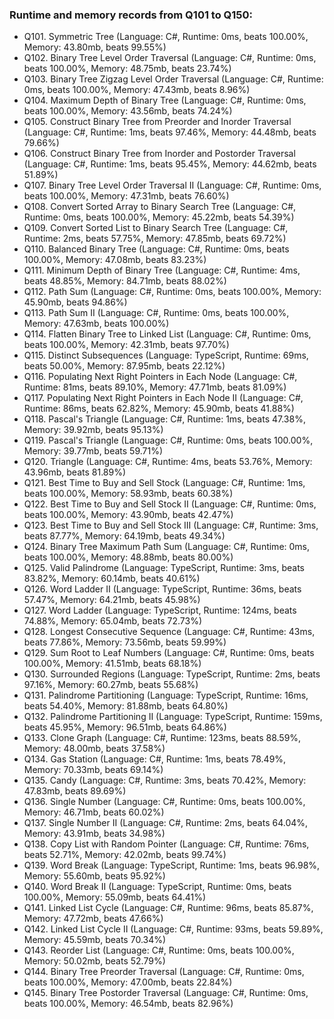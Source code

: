 ### Runtime and memory records from Q101 to Q150:
- Q101. Symmetric Tree (Language: C#, Runtime: 0ms, beats 100.00%, Memory: 43.80mb, beats 99.55%)
- Q102. Binary Tree Level Order Traversal (Language: C#, Runtime: 0ms, beats 100.00%, Memory: 48.75mb, beats 23.74%)
- Q103. Binary Tree Zigzag Level Order Traversal (Language: C#, Runtime: 0ms, beats 100.00%, Memory: 47.43mb, beats 8.96%)
- Q104. Maximum Depth of Binary Tree (Language: C#, Runtime: 0ms, beats 100.00%, Memory: 43.56mb, beats 74.24%)
- Q105. Construct Binary Tree from Preorder and Inorder Traversal (Language: C#, Runtime: 1ms, beats 97.46%, Memory: 44.48mb, beats 79.66%)
- Q106. Construct Binary Tree from Inorder and Postorder Traversal (Language: C#, Runtime: 1ms, beats 95.45%, Memory: 44.62mb, beats 51.89%)
- Q107. Binary Tree Level Order Traversal II (Language: C#, Runtime: 0ms, beats 100.00%, Memory: 47.31mb, beats 76.60%)
- Q108. Convert Sorted Array to Binary Search Tree (Language: C#, Runtime: 0ms, beats 100.00%, Memory: 45.22mb, beats 54.39%)
- Q109. Convert Sorted List to Binary Search Tree (Language: C#, Runtime: 2ms, beats 57.75%, Memory: 47.85mb, beats 69.72%)
- Q110. Balanced Binary Tree (Language: C#, Runtime: 0ms, beats 100.00%, Memory: 47.08mb, beats 83.23%)
- Q111. Minimum Depth of Binary Tree (Language: C#, Runtime: 4ms, beats 48.85%, Memory: 84.71mb, beats 88.02%)
- Q112. Path Sum (Language: C#, Runtime: 0ms, beats 100.00%, Memory: 45.90mb, beats 94.86%)
- Q113. Path Sum II (Language: C#, Runtime: 0ms, beats 100.00%, Memory: 47.63mb, beats 100.00%)
- Q114. Flatten Binary Tree to Linked List (Language: C#, Runtime: 0ms, beats 100.00%, Memory: 42.31mb, beats 97.70%)
- Q115. Distinct Subsequences (Language: TypeScript, Runtime: 69ms, beats 50.00%, Memory: 87.95mb, beats 22.12%)
- Q116. Populating Next Right Pointers in Each Node (Language: C#, Runtime: 81ms, beats 89.10%, Memory: 47.71mb, beats 81.09%)
- Q117. Populating Next Right Pointers in Each Node II (Language: C#, Runtime: 86ms, beats 62.82%, Memory: 45.90mb, beats 41.88%)
- Q118. Pascal's Triangle (Language: C#, Runtime: 1ms, beats 47.38%, Memory: 39.92mb, beats 95.13%)
- Q119. Pascal's Triangle (Language: C#, Runtime: 0ms, beats 100.00%, Memory: 39.77mb, beats 59.71%)
- Q120. Triangle (Language: C#, Runtime: 4ms, beats 53.76%, Memory: 43.96mb, beats 81.89%)
- Q121. Best Time to Buy and Sell Stock (Language: C#, Runtime: 1ms, beats 100.00%, Memory: 58.93mb, beats 60.38%)
- Q122. Best Time to Buy and Sell Stock II (Language: C#, Runtime: 0ms, beats 100.00%, Memory: 43.90mb, beats 42.47%)
- Q123. Best Time to Buy and Sell Stock III (Language: C#, Runtime: 3ms, beats 87.77%, Memory: 64.19mb, beats 49.34%)
- Q124. Binary Tree Maximum Path Sum (Language: C#, Runtime: 0ms, beats 100.00%, Memory: 48.88mb, beats 80.00%)
- Q125. Valid Palindrome (Language: TypeScript, Runtime: 3ms, beats 83.82%, Memory: 60.14mb, beats 40.61%)
- Q126. Word Ladder II (Language: TypeScript, Runtime: 36ms, beats 57.47%, Memory: 64.21mb, beats 45.98%)
- Q127. Word Ladder (Language: TypeScript, Runtime: 124ms, beats 74.88%, Memory: 65.04mb, beats 72.73%)
- Q128. Longest Consecutive Sequence (Language: C#, Runtime: 43ms, beats 77.86%, Memory: 73.56mb, beats 59.99%)
- Q129. Sum Root to Leaf Numbers (Language: C#, Runtime: 0ms, beats 100.00%, Memory: 41.51mb, beats 68.18%)
- Q130. Surrounded Regions (Language: TypeScript, Runtime: 2ms, beats 97.16%, Memory: 60.27mb, beats 55.68%)
- Q131. Palindrome Partitioning (Language: TypeScript, Runtime: 16ms, beats 54.40%, Memory: 81.88mb, beats 64.80%)
- Q132. Palindrome Partitioning II (Language: TypeScript, Runtime: 159ms, beats 45.95%, Memory: 96.51mb, beats 64.86%)
- Q133. Clone Graph (Language: C#, Runtime: 123ms, beats 88.59%, Memory: 48.00mb, beats 37.58%)
- Q134. Gas Station (Language: C#, Runtime: 1ms, beats 78.49%, Memory: 70.33mb, beats 69.14%)
- Q135. Candy (Language: C#, Runtime: 3ms, beats 70.42%, Memory: 47.83mb, beats 89.69%)
- Q136. Single Number (Language: C#, Runtime: 0ms, beats 100.00%, Memory: 46.71mb, beats 60.02%)
- Q137. Single Number II (Language: C#, Runtime: 2ms, beats 64.04%, Memory: 43.91mb, beats 34.98%)
- Q138. Copy List with Random Pointer (Language: C#, Runtime: 76ms, beats 52.71%, Memory: 42.02mb, beats 99.74%)
- Q139. Word Break (Language: TypeScript, Runtime: 1ms, beats 96.98%, Memory: 55.60mb, beats 95.92%)
- Q140. Word Break II (Language: TypeScript, Runtime: 0ms, beats 100.00%, Memory: 55.09mb, beats 64.41%)
- Q141. Linked List Cycle (Language: C#, Runtime: 96ms, beats 85.87%, Memory: 47.72mb, beats 47.66%)
- Q142. Linked List Cycle II (Language: C#, Runtime: 93ms, beats 59.89%, Memory: 45.59mb, beats 70.34%)
- Q143. Reorder List (Language: C#, Runtime: 0ms, beats 100.00%, Memory: 50.02mb, beats 52.79%)
- Q144. Binary Tree Preorder Traversal (Language: C#, Runtime: 0ms, beats 100.00%, Memory: 47.00mb, beats 22.84%)
- Q145. Binary Tree Postorder Traversal (Language: C#, Runtime: 0ms, beats 100.00%, Memory: 46.54mb, beats 82.96%)
